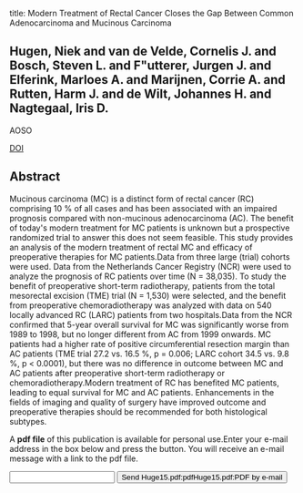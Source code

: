 title: Modern Treatment of Rectal Cancer Closes the Gap Between Common Adenocarcinoma and Mucinous Carcinoma

## Hugen, Niek and van de Velde, Cornelis J. and Bosch, Steven L. and F"utterer, Jurgen J. and Elferink, Marloes A. and Marijnen, Corrie A. and Rutten, Harm J. and de Wilt, Johannes H. and Nagtegaal, Iris D.
AOSO

<a href="https://doi.org/10.1245/s10434-014-4339-5">DOI</a>

## Abstract
Mucinous carcinoma (MC) is a distinct form of rectal cancer (RC) comprising 10 % of all cases and has been associated with an impaired prognosis compared with non-mucinous adenocarcinoma (AC). The benefit of today's modern treatment for MC patients is unknown but a prospective randomized trial to answer this does not seem feasible. This study provides an analysis of the modern treatment of rectal MC and efficacy of preoperative therapies for MC patients.Data from three large (trial) cohorts were used. Data from the Netherlands Cancer Registry (NCR) were used to analyze the prognosis of RC patients over time (N = 38,035). To study the benefit of preoperative short-term radiotherapy, patients from the total mesorectal excision (TME) trial (N = 1,530) were selected, and the benefit from preoperative chemoradiotherapy was analyzed with data on 540 locally advanced RC (LARC) patients from two hospitals.Data from the NCR confirmed that 5-year overall survival for MC was significantly worse from 1989 to 1998, but no longer different from AC from 1999 onwards. MC patients had a higher rate of positive circumferential resection margin than AC patients (TME trial 27.2 vs. 16.5 %, p = 0.006; LARC cohort 34.5 vs. 9.8 %, p < 0.0001), but there was no difference in outcome between MC and AC patients after preoperative short-term radiotherapy or chemoradiotherapy.Modern treatment of RC has benefited MC patients, leading to equal survival for MC and AC patients. Enhancements in the fields of imaging and quality of surgery have improved outcome and preoperative therapies should be recommended for both histological subtypes.

A <b>pdf file</b> of this publication is available for personal use.Enter your e-mail address in the box below and press the button. You will receive an e-mail message with a link to the pdf file.
<form action="sender.php">  <input type="text" name="email">  <input type="submit" value="Send Huge15.pdf:pdfHuge15.pdf:PDF by e-mail"></form>